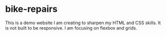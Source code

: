 # bike-repairs
This is a demo website I am creating to sharpen my HTML and CSS skills. 
It is not built to be responsive.
I am focusing on flexbox and grids. 
